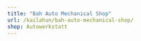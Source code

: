 ```yaml
---
title: "Bah Auto Mechanical Shop"
url: /kailahun/bah-auto-mechanical-shop/
shop: Autowerkstatt
---
```

